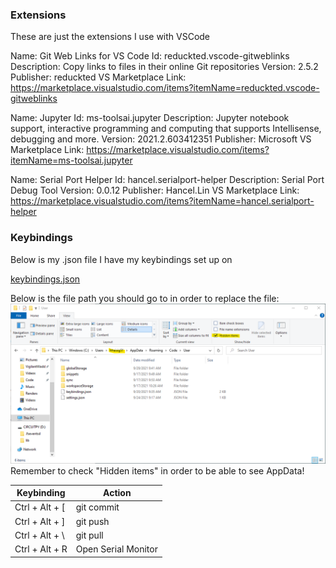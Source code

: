 ### Extensions
These are just the extensions I use with VSCode

Name: Git Web Links for VS Code
Id: reduckted.vscode-gitweblinks
Description: Copy links to files in their online Git repositories
Version: 2.5.2
Publisher: reduckted
VS Marketplace Link: https://marketplace.visualstudio.com/items?itemName=reduckted.vscode-gitweblinks

Name: Jupyter
Id: ms-toolsai.jupyter
Description: Jupyter notebook support, interactive programming and computing that supports Intellisense, debugging and more.
Version: 2021.2.603412351
Publisher: Microsoft
VS Marketplace Link: https://marketplace.visualstudio.com/items?itemName=ms-toolsai.jupyter

Name: Serial Port Helper
Id: hancel.serialport-helper
Description: Serial Port Debug Tool
Version: 0.0.12
Publisher: Hancel.Lin
VS Marketplace Link: https://marketplace.visualstudio.com/items?itemName=hancel.serialport-helper

### Keybindings
Below is my .json file I have my keybindings set up on

[keybindings.json](https://github.com/hheisig51/VigilantWaddle/blob/20a3d56540727a5be1b4c4d0e97052868b421dee/VSCode/keybindings.json?plain=1)

Below is the file path you should go to in order to replace the file:
![C:\Users\hheisig51\AppData\Roaming\Code](https://github.com/hheisig51/VigilantWaddle/blob/20a3d56540727a5be1b4c4d0e97052868b421dee/VSCode/FileForKeyboardShortcuts.png?raw=true)
Remember to check "Hidden items" in order to be able to see AppData!

| Keybinding | Action |
| --- | --- |
| Ctrl + Alt + [ | git commit |
| Ctrl + Alt + ] | git push |
| Ctrl + Alt + \ | git pull |
| Ctrl + Alt + R | Open Serial Monitor |
